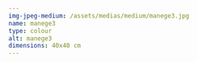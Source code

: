 ```yaml
---
img-jpeg-medium: /assets/medias/medium/manege3.jpg
name: manege3
type: colour
alt: manege3
dimensions: 40x40 cm
---
```

